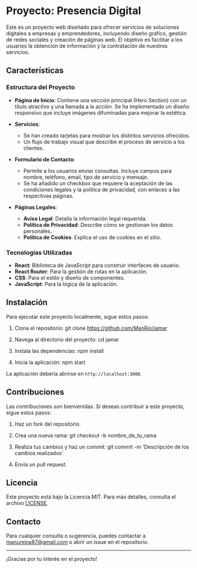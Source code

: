 
# Proyecto: Presencia Digital

Este es un proyecto web diseñado para ofrecer servicios de soluciones digitales a empresas y emprendedores, incluyendo diseño gráfico, gestión de redes sociales y creación de páginas web. El objetivo es facilitar a los usuarios la obtención de información y la contratación de nuestros servicios.

## Características

### Estructura del Proyecto

- **Página de Inicio**: Contiene una sección principal (Hero Section) con un título atractivo y una llamada a la acción. Se ha implementado un diseño responsivo que incluye imágenes difuminadas para mejorar la estética.
  
- **Servicios**: 
  - Se han creado tarjetas para mostrar los distintos servicios ofrecidos. 
  - Un flujo de trabajo visual que describe el proceso de servicio a los clientes.
  
- **Formulario de Contacto**: 
  - Permite a los usuarios enviar consultas. Incluye campos para nombre, teléfono, email, tipo de servicio y mensaje.
  - Se ha añadido un checkbox que requiere la aceptación de las condiciones legales y la política de privacidad, con enlaces a las respectivas páginas.

- **Páginas Legales**:
  - **Aviso Legal**: Detalla la información legal requerida.
  - **Política de Privacidad**: Describe cómo se gestionan los datos personales.
  - **Política de Cookies**: Explica el uso de cookies en el sitio.

### Tecnologías Utilizadas

- **React**: Biblioteca de JavaScript para construir interfaces de usuario.
- **React Router**: Para la gestión de rutas en la aplicación.
- **CSS**: Para el estilo y diseño de componentes.
- **JavaScript**: Para la lógica de la aplicación.

## Instalación

Para ejecutar este proyecto localmente, sigue estos pasos:

1. Clona el repositorio:
   git clone https://github.com/ManRio/jamar


2. Navega al directorio del proyecto:
   cd jamar

3. Instala las dependencias:
   npm install

4. Inicia la aplicación:
   npm start

La aplicación debería abrirse en `http://localhost:3000`.

## Contribuciones

Las contribuciones son bienvenidas. Si deseas contribuir a este proyecto, sigue estos pasos:

1. Haz un fork del repositorio.

2. Crea una nueva rama:
    git checkout -b nombre_de_tu_rama

3. Realiza tus cambios y haz un commit:
   git commit -m 'Descripción de los cambios realizados'

4. Envía un pull request.

## Licencia

Este proyecto está bajo la Licencia MIT. Para más detalles, consulta el archivo [LICENSE](LICENSE).

## Contacto

Para cualquier consulta o sugerencia, puedes contactar a manureina87@gmail.com o abrir un issue en el repositorio.

---

¡Gracias por tu interés en el proyecto!

